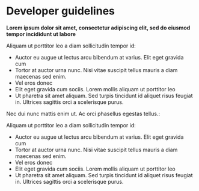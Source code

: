 Developer guidelines
====================


**Lorem ipsum dolor sit amet, consectetur adipiscing elit, sed do eiusmod tempor incididunt ut labore**

Aliquam ut porttitor leo a diam sollicitudin tempor id:

* Auctor eu augue ut lectus arcu bibendum at varius. Elit eget gravida cum
* Tortor at auctor urna nunc. Nisi vitae suscipit tellus mauris a diam maecenas sed enim.
* Vel eros donec
* Elit eget gravida cum sociis. Lorem mollis aliquam ut porttitor leo
* Ut pharetra sit amet aliquam. Sed turpis tincidunt id aliquet risus feugiat in. Ultrices sagittis orci a scelerisque purus.

Nec dui nunc mattis enim ut. Ac orci phasellus egestas tellus.:

Aliquam ut porttitor leo a diam sollicitudin tempor id:

* Auctor eu augue ut lectus arcu bibendum at varius. Elit eget gravida cum
* Tortor at auctor urna nunc. Nisi vitae suscipit tellus mauris a diam maecenas sed enim.
* Vel eros donec
* Elit eget gravida cum sociis. Lorem mollis aliquam ut porttitor leo
* Ut pharetra sit amet aliquam. Sed turpis tincidunt id aliquet risus feugiat in. Ultrices sagittis orci a scelerisque purus.